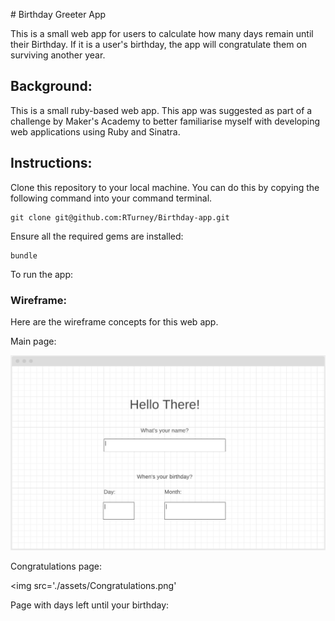 # Birthday Greeter App

 This is a small web app for users to calculate how many days remain until their Birthday.
 If it is a user's birthday, the app will congratulate them on surviving another year.

## Background:

This is a small ruby-based web app. This app was suggested as part of a challenge by Maker's Academy to better familiarise myself with developing web applications using Ruby and Sinatra.

## Instructions:

Clone this repository to your local machine.
You can do this by copying the following command into your command terminal.

```
git clone git@github.com:RTurney/Birthday-app.git
```

Ensure all the required gems are installed:

```
bundle
```

To run the app:


### Wireframe:

Here are the wireframe concepts for this web app.

Main page:

<img src='./assets/MainPage.png'>

Congratulations page:

<img src='./assets/Congratulations.png'

Page with days left until your birthday:

<imng src='./assets/DaysLeft.png'> 
